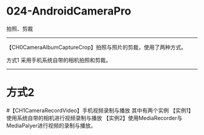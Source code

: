# 024-AndroidCameraPro
拍照、剪裁

-------------
【CH0CameraAlbumCaptureCrop】拍照与照片的剪裁，使用了两种方式。

方式1
采用手机系统自带的相机拍照和剪裁。

-----------------------------

方式2
===================================================

#【CH1CameraRecordVideo】手机视频录制与播放
其中有两个实例
【实例1】使用系统自带的相机进行视频录制与播放
【实例2】使用MediaRecorder与MediaPalyer进行视频的录制与播放。


